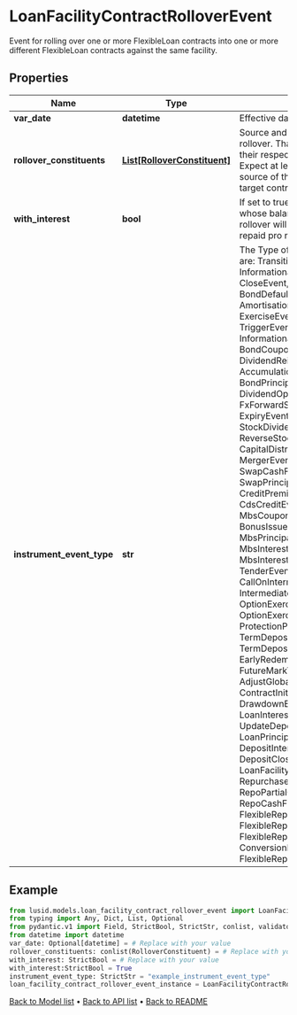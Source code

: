 # LoanFacilityContractRolloverEvent

Event for rolling over one or more FlexibleLoan contracts into one or more different FlexibleLoan contracts against the same facility.
## Properties
Name | Type | Description | Notes
------------ | ------------- | ------------- | -------------
**var_date** | **datetime** | Effective date of the event. | [optional] 
**rollover_constituents** | [**List[RolloverConstituent]**](RolloverConstituent.md) | Source and target contracts of the rollover. That is, a set of contracts and their respective changes to balance  Expect at least one contract to as the source of the rollover and at least one target contract. | 
**with_interest** | **bool** | If set to true, then active contracts whose balance is reduced by the rollover will have their accrued interest  repaid pro rata to the balance reduction. | 
**instrument_event_type** | **str** | The Type of Event. The available values are: TransitionEvent, InformationalEvent, OpenEvent, CloseEvent, StockSplitEvent, BondDefaultEvent, CashDividendEvent, AmortisationEvent, CashFlowEvent, ExerciseEvent, ResetEvent, TriggerEvent, RawVendorEvent, InformationalErrorEvent, BondCouponEvent, DividendReinvestmentEvent, AccumulationEvent, BondPrincipalEvent, DividendOptionEvent, MaturityEvent, FxForwardSettlementEvent, ExpiryEvent, ScripDividendEvent, StockDividendEvent, ReverseStockSplitEvent, CapitalDistributionEvent, SpinOffEvent, MergerEvent, FutureExpiryEvent, SwapCashFlowEvent, SwapPrincipalEvent, CreditPremiumCashFlowEvent, CdsCreditEvent, CdxCreditEvent, MbsCouponEvent, MbsPrincipalEvent, BonusIssueEvent, MbsPrincipalWriteOffEvent, MbsInterestDeferralEvent, MbsInterestShortfallEvent, TenderEvent, CallOnIntermediateSecuritiesEvent, IntermediateSecuritiesDistributionEvent, OptionExercisePhysicalEvent, OptionExerciseCashEvent, ProtectionPayoutCashFlowEvent, TermDepositInterestEvent, TermDepositPrincipalEvent, EarlyRedemptionEvent, FutureMarkToMarketEvent, AdjustGlobalCommitmentEvent, ContractInitialisationEvent, DrawdownEvent, LoanInterestRepaymentEvent, UpdateDepositAmountEvent, LoanPrincipalRepaymentEvent, DepositInterestPaymentEvent, DepositCloseEvent, LoanFacilityContractRolloverEvent, RepurchaseOfferEvent, RepoPartialClosureEvent, RepoCashFlowEvent, FlexibleRepoInterestPaymentEvent, FlexibleRepoCashFlowEvent, FlexibleRepoCollateralEvent, ConversionEvent, FlexibleRepoPartialClosureEvent | 
## Example

```python
from lusid.models.loan_facility_contract_rollover_event import LoanFacilityContractRolloverEvent
from typing import Any, Dict, List, Optional
from pydantic.v1 import Field, StrictBool, StrictStr, conlist, validator
from datetime import datetime
var_date: Optional[datetime] = # Replace with your value
rollover_constituents: conlist(RolloverConstituent) = # Replace with your value
with_interest: StrictBool = # Replace with your value
with_interest:StrictBool = True
instrument_event_type: StrictStr = "example_instrument_event_type"
loan_facility_contract_rollover_event_instance = LoanFacilityContractRolloverEvent(var_date=var_date, rollover_constituents=rollover_constituents, with_interest=with_interest, instrument_event_type=instrument_event_type)

```

[Back to Model list](../README.md#documentation-for-models) &#8226; [Back to API list](../README.md#documentation-for-api-endpoints) &#8226; [Back to README](../README.md)

